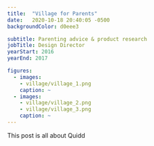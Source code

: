```yaml
---
title:  "Village for Parents"
date:   2020-10-18 20:40:05 -0500
backgroundColor: d0eee3

subtitle: Parenting advice & product research
jobTitle: Design Director
yearStart: 2016
yearEnd: 2017

figures:
  - images:
    - village/village_1.png
    caption: ~
  - images:
    - village/village_2.png
    - village/village_3.png
    caption: ~
---
```

This post is all about Quidd